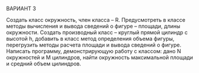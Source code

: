 ВАРИАНТ 3

Создать класс окружность, член класса – R. Предусмотреть в классе методы вычисления и вывода сведений о фигуре – площади, длины окружности. 
Создать производный класс – круглый прямой цилиндр с высотой h, добавить в класс метод определения объема фигуры, перегрузить методы расчета площади 
и вывода сведений о фигуре. Написать программу, демонстрирующую работу с классом: дано N окружностей и M цилиндров, найти окружность максимальной площади 
и средний объем цилиндров.  
